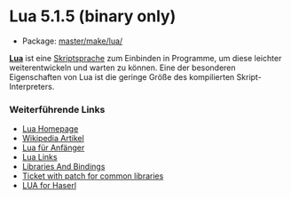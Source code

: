 # Lua 5.1.5 (binary only)
 - Package: [master/make/lua/](https://github.com/Freetz-NG/freetz-ng/tree/master/make/lua/)

**[Lua](http://www.lua.org/)** ist eine
[Skriptsprache](http://de.wikipedia.org/wiki/Skriptsprache)
zum Einbinden in Programme, um diese leichter weiterentwickeln und
warten zu können. Eine der besonderen Eigenschaften von Lua ist die
geringe Größe des kompilierten Skript-Interpreters.

### Weiterführende Links

-   [Lua Homepage](http://www.lua.org/)
-   [Wikipedia
    Artikel](http://de.wikipedia.org/wiki/Lua)
-   [Lua für Anfänger](http://lua.gts-stolberg.de/)
-   [Lua
    Links](http://www.dmoz.org/World/Deutsch/Computer/Programmieren/Sprachen/Lua/)
-   [Libraries And
    Bindings](http://lua-users.org/wiki/LibrariesAndBindings)
-   [Ticket with patch for common libraries](https://trac.boxmatrix.info/freetz-ng/ticket/1325)
-   [LUA for Haserl](https://trac.boxmatrix.info/freetz-ng/ticket/1326)


